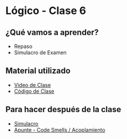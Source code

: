 # Lógico - Clase 6

## ¿Qué vamos a aprender?

* Repaso
* Simulacro de Examen

## Material utilizado

* [Video de Clase](https://youtu.be/ZP5YooHEvN8)
* [Código de Clase](https://github.com/pdep-st/seguimiento/blob/main/seguimiento/2024/logico/practica/simulacro.pl)

## Para hacer después de la clase

* [Simulacro](https://docs.google.com/document/d/1uQ4TJr1U-GJwDpVfox4QpxLUL5P6HXXSrzteygT-twM)
* [Apunte - Code Smells / Acoplamiento](https://docs.google.com/document/d/1eWnjBoiQTRJKx4THhmPnGYbBWTDlgx4Fph18GPtIqC0)